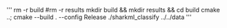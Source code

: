 '''
rm -r build
#rm -r results
mkdir build && mkdir results && cd build
cmake ..; cmake --build . --config Release
./sharkml_classify ../../data
'''
# #